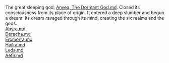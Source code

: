 The great sleeping god, [Anvea, The Dormant God.md](../Gods/Wondrous%20Gods/Anvea%2C%20The%20Dormant%20God.md). Closed its consciousness from its place of origin. It entered a deep slumber and begun a dream.
Its dream ravaged through its mind, creating the six realms and the gods. \
[Abyra.md](../Realms/Abyra.md) \
[Deracha.md](../Realms/Deracha.md) \
[Eromorra.md](../Realms/Eromorra.md) \
[Hailra.md](../Realms/Hailra.md) \
[Leda.md](../Realms/Leda.md) \
[Aefir.md](../Realms/Aefir.md)
